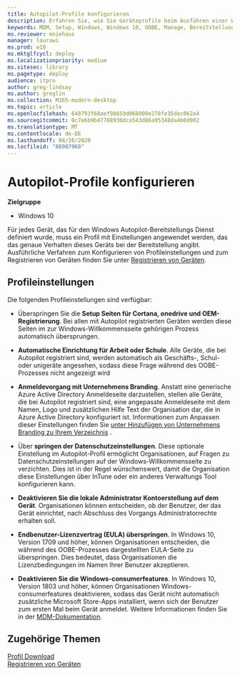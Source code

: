 ```yaml
---
title: Autopilot-Profile konfigurieren
description: Erfahren Sie, wie Sie Geräteprofile beim Ausführen einer Windows Autopilot-Bereitstellung konfigurieren.
keywords: MDM, Setup, Windows, Windows 10, OOBE, Manage, Bereitstellung, Autopilot, ZTD, Zero-Touchscreen, Partner, msfb, InTune
ms.reviewer: mniehaus
manager: laurawi
ms.prod: w10
ms.mktglfcycl: deploy
ms.localizationpriority: medium
ms.sitesec: library
ms.pagetype: deploy
audience: itpro
author: greg-lindsay
ms.author: greglin
ms.collection: M365-modern-desktop
ms.topic: article
ms.openlocfilehash: 648793f68aef98659d068009e278fe35dec062e4
ms.sourcegitcommit: 0c7e6b9b47788930dca543d86a95348da4b0d902
ms.translationtype: MT
ms.contentlocale: de-DE
ms.lasthandoff: 08/26/2020
ms.locfileid: "88907968"
---
```

# <a name="configure-autopilot-profiles"></a>Autopilot-Profile konfigurieren

**Zielgruppe**

-   Windows 10

Für jedes Gerät, das für den Windows Autopilot-Bereitstellungs Dienst definiert wurde, muss ein Profil mit Einstellungen angewendet werden, das das genaue Verhalten dieses Geräts bei der Bereitstellung angibt. Ausführliche Verfahren zum Konfigurieren von Profileinstellungen und zum Registrieren von Geräten finden Sie unter [Registrieren von Geräten](add-devices.md#registering-devices).

## <a name="profile-settings"></a>Profileinstellungen

Die folgenden Profileinstellungen sind verfügbar:

-   Überspringen Sie die **Setup Seiten für Cortana, onedrive und OEM-Registrierung**. Bei allen mit Autopilot registrierten Geräten werden diese Seiten im zur Windows-Willkommensseite gehörigen Prozess automatisch übersprungen.

-   **Automatische Einrichtung für Arbeit oder Schule**. Alle Geräte, die bei Autopilot registriert sind, werden automatisch als Geschäfts-, Schul-oder unigeräte angesehen, sodass diese Frage während des OOBE-Prozesses nicht angezeigt wird

-   **Anmeldevorgang mit Unternehmens Branding**. Anstatt eine generische Azure Active Directory Anmeldeseite darzustellen, stellen alle Geräte, die bei Autopilot registriert sind, eine angepasste Anmeldeseite mit dem Namen, Logo und zusätzlichen Hilfe Text der Organisation dar, die in Azure Active Directory konfiguriert ist. Informationen zum Anpassen dieser Einstellungen finden Sie [unter Hinzufügen von Unternehmens Branding zu Ihrem Verzeichnis](/azure/active-directory/customize-branding#add-company-branding-to-your-directory) .

-   Über **springen der Datenschutzeinstellungen**. Diese optionale Einstellung im Autopilot-Profil ermöglicht Organisationen, auf Fragen zu Datenschutzeinstellungen auf der Windows-Willkommensseite zu verzichten. Dies ist in der Regel wünschenswert, damit die Organisation diese Einstellungen über InTune oder ein anderes Verwaltungs Tool konfigurieren kann.

-   **Deaktivieren Sie die lokale Administrator Kontoerstellung auf dem Gerät**. Organisationen können entscheiden, ob der Benutzer, der das Gerät einrichtet, nach Abschluss des Vorgangs Administratorrechte erhalten soll.

-   **Endbenutzer-Lizenzvertrag (EULA) überspringen**. In Windows 10, Version 1709 und höher, können Organisationen entscheiden, die während des OOBE-Prozesses dargestellten EULA-Seite zu überspringen. Dies bedeutet, dass Organisationen die Lizenzbedingungen im Namen Ihrer Benutzer akzeptieren.

-   **Deaktivieren Sie die Windows-consumerfeatures**. In Windows 10, Version 1803 und höher, können Organisationen Windows-consumerfeatures deaktivieren, sodass das Gerät nicht automatisch zusätzliche Microsoft Store-Apps installiert, wenn sich der Benutzer zum ersten Mal beim Gerät anmeldet. Weitere Informationen finden Sie in der [MDM-Dokumentation](/windows/client-management/mdm/policy-csp-experience#experience-allowwindowsconsumerfeatures).

## <a name="related-topics"></a>Zugehörige Themen

[Profil Download](troubleshooting.md#profile-download)<br>
[Registrieren von Geräten](add-devices.md)